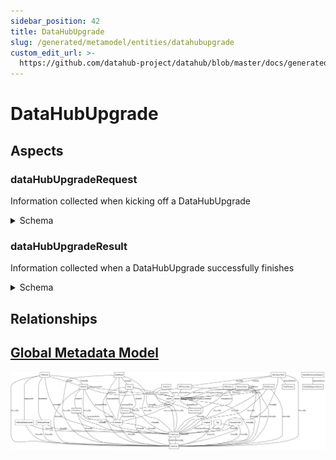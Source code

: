 ```yaml
---
sidebar_position: 42
title: DataHubUpgrade
slug: /generated/metamodel/entities/datahubupgrade
custom_edit_url: >-
  https://github.com/datahub-project/datahub/blob/master/docs/generated/metamodel/entities/dataHubUpgrade.md
---
```


# DataHubUpgrade

## Aspects

### dataHubUpgradeRequest

Information collected when kicking off a DataHubUpgrade

<details>
<summary>Schema</summary>

```javascript
{
  "type": "record",
  "Aspect": {
    "name": "dataHubUpgradeRequest"
  },
  "name": "DataHubUpgradeRequest",
  "namespace": "com.linkedin.upgrade",
  "fields": [
    {
      "type": "long",
      "name": "timestampMs",
      "doc": "Timestamp when we started this DataHubUpgrade"
    },
    {
      "type": "string",
      "name": "version",
      "doc": "Version of this upgrade"
    }
  ],
  "doc": "Information collected when kicking off a DataHubUpgrade"
}
```

</details>

### dataHubUpgradeResult

Information collected when a DataHubUpgrade successfully finishes

<details>
<summary>Schema</summary>

```javascript
{
  "type": "record",
  "Aspect": {
    "name": "dataHubUpgradeResult"
  },
  "name": "DataHubUpgradeResult",
  "namespace": "com.linkedin.upgrade",
  "fields": [
    {
      "type": "long",
      "name": "timestampMs",
      "doc": "Timestamp when we started this DataHubUpgrade"
    },
    {
      "type": [
        "null",
        {
          "type": "map",
          "values": "string"
        }
      ],
      "name": "result",
      "default": null,
      "doc": "Result map to place helpful information about this upgrade job"
    }
  ],
  "doc": "Information collected when a DataHubUpgrade successfully finishes"
}
```

</details>

## Relationships

## [Global Metadata Model](https://raw.githubusercontent.com/datahub-project/static-assets/main//imgs/datahub-metadata-model.png)

![Global Graph](https://raw.githubusercontent.com/datahub-project/static-assets/main//imgs/datahub-metadata-model.png)
